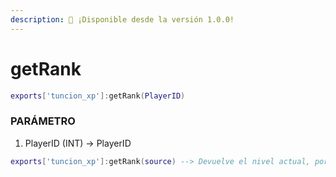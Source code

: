 ```yaml
---
description: 🔧 ¡Disponible desde la versión 1.0.0!
---
```


# getRank

```lua title="Export Syntax"
exports['tuncion_xp']:getRank(PlayerID)
```

### PARÁMETRO

1. PlayerID <span className="color-blue">(INT)</span> <span className="color-orange">-> PlayerID</span>

```lua
exports['tuncion_xp']:getRank(source) --> Devuelve el nivel actual, por ejemplo, 5
```